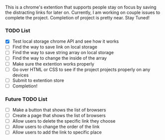 This is a chrome's extention that supports people stay on focus by saving the distracting links for later on.
Currently, I am working on couple issues to complete the project.
Completion of project is pretty near. Stay Tuned!

### TODO List

- [x] Test local storage chrome API and see how it works
- [ ] Find the way to save link on local storage
- [ ] Find the way to save string array on local storage
- [ ] Find the way to change the inside of the array
- [ ] Make sure the extention works properly
- [ ] Go over HTML or CSS to see if the project projects properly on any devices
- [ ] Submit to extention store
- [ ] Completion!
### Future TODO List
- [ ] Make a button that shows the list of browsers
- [ ] Create a page that shows the list of browsers
- [ ] Allow users to delete the specific link they choose
- [ ] Allow users to change the order of the link
- [ ] Allow users to add the link to specific place